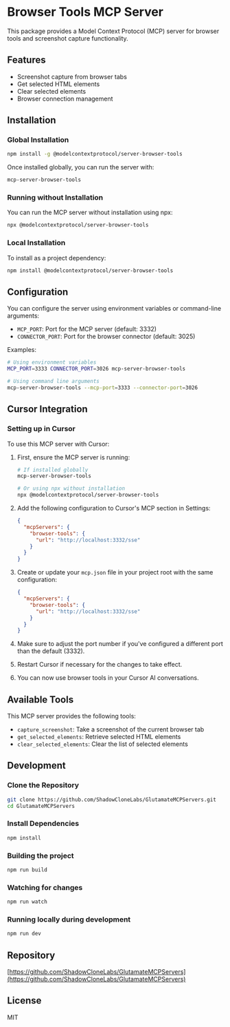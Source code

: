# Browser Tools MCP Server

This package provides a Model Context Protocol (MCP) server for browser tools and screenshot capture functionality.

## Features

- Screenshot capture from browser tabs
- Get selected HTML elements
- Clear selected elements
- Browser connection management

## Installation

### Global Installation

```bash
npm install -g @modelcontextprotocol/server-browser-tools
```

Once installed globally, you can run the server with:

```bash
mcp-server-browser-tools
```

### Running without Installation

You can run the MCP server without installation using npx:

```bash
npx @modelcontextprotocol/server-browser-tools
```

### Local Installation

To install as a project dependency:

```bash
npm install @modelcontextprotocol/server-browser-tools
```

## Configuration

You can configure the server using environment variables or command-line arguments:

- `MCP_PORT`: Port for the MCP server (default: 3332)
- `CONNECTOR_PORT`: Port for the browser connector (default: 3025)

Examples:

```bash
# Using environment variables
MCP_PORT=3333 CONNECTOR_PORT=3026 mcp-server-browser-tools

# Using command line arguments
mcp-server-browser-tools --mcp-port=3333 --connector-port=3026
```

## Cursor Integration

### Setting up in Cursor

To use this MCP server with Cursor:

1. First, ensure the MCP server is running:

   ```bash
   # If installed globally
   mcp-server-browser-tools

   # Or using npx without installation
   npx @modelcontextprotocol/server-browser-tools
   ```

2. Add the following configuration to Cursor's MCP section in Settings:

   ```json
   {
     "mcpServers": {
       "browser-tools": {
         "url": "http://localhost:3332/sse"
       }
     }
   }
   ```

3. Create or update your `mcp.json` file in your project root with the same configuration:

   ```json
   {
     "mcpServers": {
       "browser-tools": {
         "url": "http://localhost:3332/sse"
       }
     }
   }
   ```

4. Make sure to adjust the port number if you've configured a different port than the default (3332).

5. Restart Cursor if necessary for the changes to take effect.

6. You can now use browser tools in your Cursor AI conversations.

## Available Tools

This MCP server provides the following tools:

- `capture_screenshot`: Take a screenshot of the current browser tab
- `get_selected_elements`: Retrieve selected HTML elements
- `clear_selected_elements`: Clear the list of selected elements

## Development

### Clone the Repository

```bash
git clone https://github.com/ShadowCloneLabs/GlutamateMCPServers.git
cd GlutamateMCPServers
```

### Install Dependencies

```bash
npm install
```

### Building the project

```bash
npm run build
```

### Watching for changes

```bash
npm run watch
```

### Running locally during development

```bash
npm run dev
```

## Repository

[https://github.com/ShadowCloneLabs/GlutamateMCPServers](https://github.com/ShadowCloneLabs/GlutamateMCPServers)

## License

MIT
